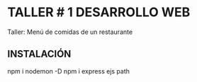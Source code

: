# TALLER # 1 DESARROLLO WEB

Taller: Menú de comidas de un restaurante

## INSTALACIÓN

npm i nodemon -D
npm i express ejs path
